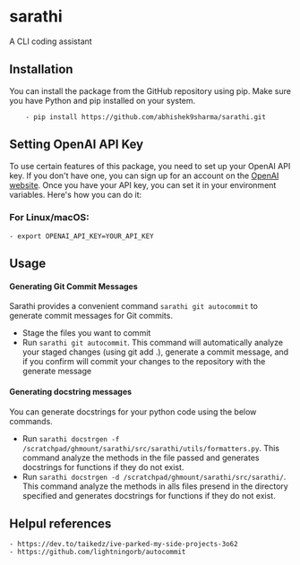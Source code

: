 # sarathi
A CLI coding assistant


## Installation
You can install the package from the GitHub repository using pip. Make sure you have Python and pip installed on your system.
    
        - pip install https://github.com/abhishek9sharma/sarathi.git

## Setting OpenAI API Key
To use certain features of this package, you need to set up your OpenAI API key. If you don't have one, you can sign up for an account on the [OpenAI website](https://openai.com/product). Once you have your API key, you can set it in your environment variables. Here's how you can do it:

### For Linux/macOS:

    - export OPENAI_API_KEY=YOUR_API_KEY


## Usage

#### Generating Git Commit Messages
Sarathi provides a convenient command `sarathi git autocommit` to generate commit messages for Git commits. 
- Stage the files you want to commit
- Run `sarathi git autocommit`. This command will automatically analyze your staged changes (using git add .), generate a commit message, and if you confirm will commit your changes to the repository with the generate message

#### Generating docstring messages
You can generate docstrings for your python code using the below commands.

- Run `sarathi docstrgen -f /scratchpad/ghmount/sarathi/src/sarathi/utils/formatters.py`. This command analyze the methods in the file passed and generates docstrings for functions if they do not exist.
- Run `sarathi docstrgen -d /scratchpad/ghmount/sarathi/src/sarathi/`. This command analyze the methods in alls files presend in the directory specified and generates docstrings for functions if they do not exist.


## Helpul references
    - https://dev.to/taikedz/ive-parked-my-side-projects-3o62
    - https://github.com/lightningorb/autocommit
    